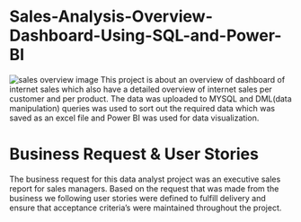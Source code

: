 # Sales-Analysis-Overview-Dashboard-Using-SQL-and-Power-BI
![sales overview image](https://user-images.githubusercontent.com/91481737/218204803-85ed1586-2c06-4fb8-892b-037945ecd99c.PNG)
This project is about an overview of dashboard of internet sales which also have a detailed overview of internet sales per customer and per product.
The data was uploaded to MYSQL and DML(data manipulation) queries was used to sort out the required data which was saved as an excel file and Power BI was used for data visualization.  

# Business Request & User Stories
The business request for this data analyst project was an executive sales report for sales managers. Based on the request that was made from the business we following user stories were defined to fulfill delivery and ensure that acceptance criteria’s were maintained throughout the project.
